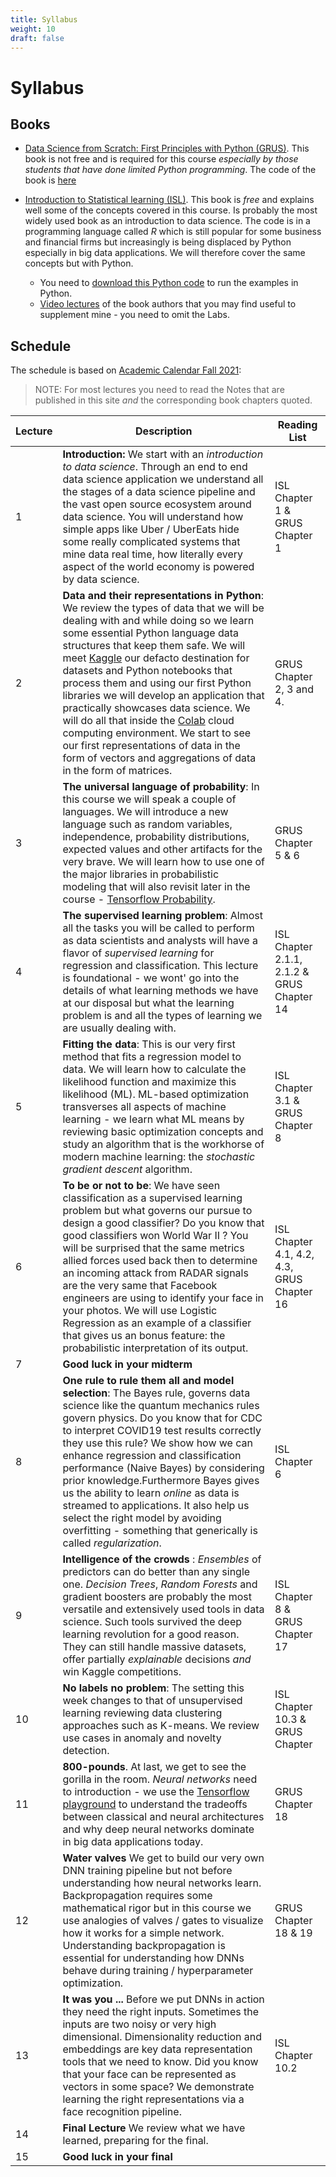 ```yaml
---
title: Syllabus
weight: 10
draft: false
---
```


# Syllabus

## Books

* [Data Science from Scratch: First Principles with Python (GRUS)](https://www.amazon.com/Data-Science-Scratch-Principles-Python-dp-1492041130/dp/1492041130/ref=mt_other?_encoding=UTF8&me=&qid=). This book is not free and is required for this course _especially by those students that have done limited Python programming_.  The code of the book is [here](https://github.com/joelgrus/data-science-from-scratch.git)

* [Introduction to Statistical learning (ISL)](https://statlearning.com/). This book is _free_ and explains well some of the concepts covered in this course. Is probably the most widely used book as an introduction to data science. The code is in a programming language called $R$ which is still popular for some business and financial firms but increasingly is being displaced by Python especially in big data applications.  We will therefore cover the same concepts but with Python. 
  * You need to [download this Python code](https://github.com/Harvard-IACS/2019-CS109A) to run the examples in Python. 
  * [Video lectures](https://www.dataschool.io/15-hours-of-expert-machine-learning-videos/) of the book authors that you may find useful to supplement mine - you need to omit the Labs. 

## Schedule

The schedule is based on [Academic Calendar Fall 2021](https://www5.njit.edu/registrar/calendars/): 

> NOTE: For most lectures you need to read the Notes that are published in this site _and_ the corresponding book chapters quoted. 

| Lecture     | Description    | Reading List | 
| --- | --- | --- |
|   1  |    **Introduction:** We start with an _introduction to data science_. Through an end to end data science application we understand all the stages of a data science pipeline and the vast open source ecosystem around data science.  You will understand how simple apps like Uber / UberEats hide some really complicated systems that mine data real time,  how literally every aspect of the world economy is powered by data science. | ISL Chapter 1 & GRUS Chapter 1  | 
|   2  |    **Data and their representations in Python**: We review the types of data that we will be dealing with and while doing so we learn some essential Python language data structures that keep them safe.  We will meet [Kaggle](https://www.kaggle.com/) our defacto destination for datasets and Python notebooks that process them and using our first Python libraries we will develop an application that practically showcases data science. We will do all that inside the [Colab](https://colab.research.google.com/) cloud computing environment. We start to see our first representations of data in the form of vectors and aggregations of data in the form of matrices. | GRUS Chapter 2, 3 and 4. | 
|   3  |     **The universal language of probability**:  In this course we will speak a couple of languages. We will introduce a new language such as random variables, independence, probability distributions, expected values and other artifacts for the very brave.  We will learn how to use one of the major libraries in probabilistic modeling that will also revisit later in the course - [Tensorflow  Probability](https://www.tensorflow.org/probability). | GRUS Chapter 5 & 6 | 
|   4  |    **The supervised learning problem**: Almost all the tasks you will be called to perform as data scientists and analysts will have a flavor of  _supervised learning_ for regression and classification. This lecture is foundational - we wont' go into the details of what learning methods we have at our disposal  but what the learning problem is and all the types of learning we are usually dealing with. | ISL Chapter 2.1.1, 2.1.2 & GRUS Chapter 14 |
|   5  |    **Fitting the data**: This is our very first method that fits a regression model to data. We will learn how to calculate the likelihood function  and  maximize this likelihood (ML). ML-based optimization transverses all aspects of machine learning - we learn what ML means by reviewing basic optimization concepts and study an algorithm that is the workhorse of modern machine learning: the _stochastic gradient descent_ algorithm. | ISL Chapter 3.1 & GRUS Chapter 8 |  
|  6  |    **To be or not to be**: We have seen classification as a supervised learning problem but what governs our pursue to design a good classifier? Do you know that good classifiers won World War II ? You will be surprised that the same metrics allied forces used back then to determine an incoming attack from RADAR signals are the very same that Facebook engineers are using to identify your face in your photos. We will use Logistic Regression as an example of a classifier that gives us an bonus feature: the probabilistic interpretation of its output. | ISL Chapter 4.1, 4.2, 4.3, GRUS Chapter 16|
|  7  |   **Good luck in your midterm**  | | 
| 8 |  **One rule to rule them all and model selection**:  The Bayes rule, governs data science like the quantum mechanics rules govern physics. Do you know that for CDC to interpret COVID19 test results correctly they use this rule? We show how we can enhance regression and classification performance (Naive Bayes) by considering prior knowledge.Furthermore Bayes gives us the ability to learn _online_ as data is streamed to applications. It also help us select the right model by avoiding overfitting - something that generically is called _regularization_. | ISL Chapter 6 | 
|  9   |    **Intelligence of the crowds** : _Ensembles_ of predictors can do better than any single one.  _Decision Trees_,  _Random Forests_  and gradient boosters are probably the most versatile and extensively used tools in data science. Such tools survived the deep learning revolution for a good reason. They can still handle massive datasets, offer partially _explainable_ decisions _and_ win Kaggle competitions.  | ISL Chapter 8 & GRUS Chapter 17 | 
|  10   |  **No labels no problem**: The setting this week changes to that of unsupervised learning reviewing data clustering approaches such as K-means. We review use cases in anomaly and novelty detection. | ISL Chapter 10.3 & GRUS Chapter   | 
|  11  |    **800-pounds**. At last, we get to see the gorilla in the room.  _Neural networks_ need to introduction - we use the [Tensorflow playground](https://playground.tensorflow.org/) to understand the tradeoffs between classical and neural architectures and why deep neural networks dominate in big data applications today.  | GRUS Chapter 18  | 
|  12   |    **Water valves**  We get to build our very own DNN training pipeline but not before understanding how neural networks learn. Backpropagation requires some mathematical rigor but in this course we use analogies of valves / gates to visualize how it works for a simple network. Understanding backpropagation is essential for understanding how DNNs behave during training / hyperparameter optimization. | GRUS Chapter 18 & 19 | 
|  13   |   **It was you ...** Before we put DNNs in action they need the right inputs. Sometimes the inputs are two noisy or very high dimensional. Dimensionality reduction and embeddings are key data representation tools that we need to know. Did you know that your face can be represented as vectors in some space? We demonstrate learning the right representations via a face recognition pipeline. | ISL Chapter 10.2 | 
|  14   |  **Final Lecture**  We review what we have learned, preparing for the final.  |  | 
| 15 |   **Good luck in your final** | |
